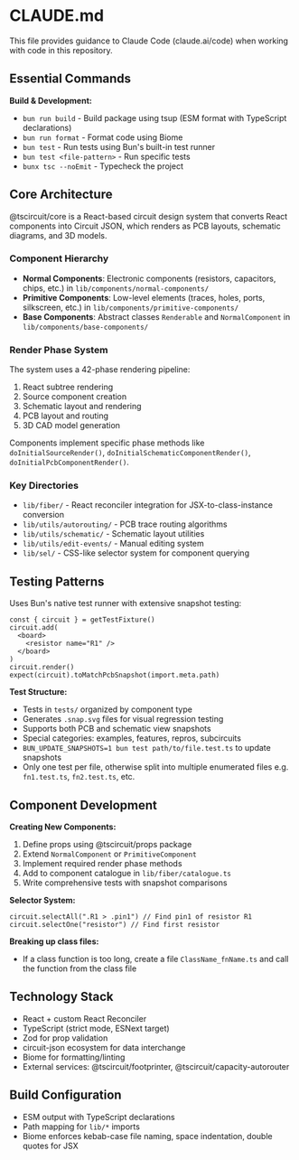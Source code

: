# CLAUDE.md

This file provides guidance to Claude Code (claude.ai/code) when working with code in this repository.

## Essential Commands

**Build & Development:**

- `bun run build` - Build package using tsup (ESM format with TypeScript declarations)
- `bun run format` - Format code using Biome
- `bun test` - Run tests using Bun's built-in test runner
- `bun test <file-pattern>` - Run specific tests
- `bunx tsc --noEmit` - Typecheck the project

## Core Architecture

@tscircuit/core is a React-based circuit design system that converts React components into Circuit JSON, which renders as PCB layouts, schematic diagrams, and 3D models.

### Component Hierarchy

- **Normal Components**: Electronic components (resistors, capacitors, chips, etc.) in `lib/components/normal-components/`
- **Primitive Components**: Low-level elements (traces, holes, ports, silkscreen, etc.) in `lib/components/primitive-components/`
- **Base Components**: Abstract classes `Renderable` and `NormalComponent` in `lib/components/base-components/`

### Render Phase System

The system uses a 42-phase rendering pipeline:

1. React subtree rendering
2. Source component creation
3. Schematic layout and rendering
4. PCB layout and routing
5. 3D CAD model generation

Components implement specific phase methods like `doInitialSourceRender()`, `doInitialSchematicComponentRender()`, `doInitialPcbComponentRender()`.

### Key Directories

- `lib/fiber/` - React reconciler integration for JSX-to-class-instance conversion
- `lib/utils/autorouting/` - PCB trace routing algorithms
- `lib/utils/schematic/` - Schematic layout utilities
- `lib/utils/edit-events/` - Manual editing system
- `lib/sel/` - CSS-like selector system for component querying

## Testing Patterns

Uses Bun's native test runner with extensive snapshot testing:

```tsx
const { circuit } = getTestFixture()
circuit.add(
  <board>
    <resistor name="R1" />
  </board>
)
circuit.render()
expect(circuit).toMatchPcbSnapshot(import.meta.path)
```

**Test Structure:**

- Tests in `tests/` organized by component type
- Generates `.snap.svg` files for visual regression testing
- Supports both PCB and schematic view snapshots
- Special categories: examples, features, repros, subcircuits
- `BUN_UPDATE_SNAPSHOTS=1 bun test path/to/file.test.ts` to update snapshots
- Only one test per file, otherwise split into multiple enumerated files e.g. `fn1.test.ts`, `fn2.test.ts`, etc.

## Component Development

**Creating New Components:**

1. Define props using @tscircuit/props package
2. Extend `NormalComponent` or `PrimitiveComponent`
3. Implement required render phase methods
4. Add to component catalogue in `lib/fiber/catalogue.ts`
5. Write comprehensive tests with snapshot comparisons

**Selector System:**

```tsx
circuit.selectAll(".R1 > .pin1") // Find pin1 of resistor R1
circuit.selectOne("resistor") // Find first resistor
```

**Breaking up class files:**

- If a class function is too long, create a file `ClassName_fnName.ts` and call the function from the class file

## Technology Stack

- React + custom React Reconciler
- TypeScript (strict mode, ESNext target)
- Zod for prop validation
- circuit-json ecosystem for data interchange
- Biome for formatting/linting
- External services: @tscircuit/footprinter, @tscircuit/capacity-autorouter

## Build Configuration

- ESM output with TypeScript declarations
- Path mapping for `lib/*` imports
- Biome enforces kebab-case file naming, space indentation, double quotes for JSX
